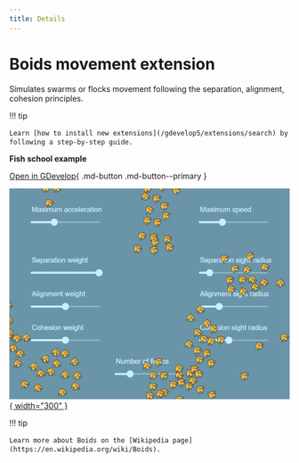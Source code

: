```yaml
---
title: Details
---
```

# Boids movement extension

Simulates swarms or flocks movement following the separation, alignment, cohesion principles.

!!! tip

    Learn [how to install new extensions](/gdevelop5/extensions/search) by following a step-by-step guide.

**Fish school example**

[Open in GDevelop](https://editor.gdevelop.io/?project=example://fish-school){ .md-button .md-button--primary }

[![](fish-school-example.png){ width="300" }](https://editor.gdevelop.io/?project=example://fish-school)

!!! tip

    Learn more about Boids on the [Wikipedia page](https://en.wikipedia.org/wiki/Boids).
